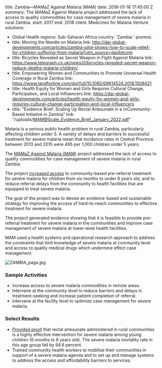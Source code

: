 
title: Zambia—MAMaZ Against Malaria (MAM)
date: 2018-01-16 17:45:00 Z
summary: The MAMaZ Against Malaria project addressed the lack of access to quality
  commodities for case management of severe malaria in rural Zambia.
start: 2017
end: 2018
client: Medicines for Malaria Venture
solutions:
- Global Health
regions: Sub-Saharan Africa
country: 'Zambia '
promos:
- title: Moving the Needle on Malaria
  link: http://dai-global-developments.com/articles/zambia-pilot-shows-how-to-scale-relief-for-children-suffering-from-malaria?utm_source=daidotcom
- title: Bicycles Revealed as Secret Weapon in Fight Against Malaria
  link: https://www.telegraph.co.uk/news/0/bicycles-revealed-secret-weapon-reduce-deaths-malaria-children/
- title: Empowering Women and Communities to Promote Universal Health Coverage in
    Rural Zambia
  link: https://www.tandfonline.com/doi/full/10.1080/09614524.2018.1508421
- title: Health Equity for Women and Girls Requires Cultural Change, Participation,
    and Local Influencers
  link: https://dai-global-developments.com/articles/health-equity-for-women-and-girls-requires-cultural-change-participation-and-local-influencers
- title: "Evidence Brief: Scaling Up Rectal Artesunate in a \nCommunity-Based Initiative
    in Zambia"
  link: "/uploads/MAM@Scale_Evidence_Brief_January_2022.pdf"


Malaria is a serious public health problem in rural Zambia, particularly affecting children under 5. A variety of delays and barriers to successful treatment for severe malaria mean that incidence rates in Central Province between 2013 and 2015 were 495 per 1,000 children under 5 years.

The [MAMaZ Against Malaria (MAM)](https://www.nytimes.com/2018/12/10/health/malaria-children-zambia.html) project addressed the lack of access to quality commodities for case management of severe malaria in rural Zambia.

The project [increased access](http://www.transaid.org/news/josephines-story/) to community-based pre-referral treatment for severe malaria for children from six months to under 6 years old, and to reduce referral delays from the community to health facilities that are equipped to treat severe malaria.

The goal of the project was to devise an evidence-based and sustainable strategy for improving the access of hard-to-reach communities to effective treatment for severe malaria.

The project generated evidence showing that it is feasible to provide pre-referral treatment for severe malaria in the communities and improve case management of severe malaria at lower-level health facilities.

MAM used a health systems and operational research approach to address the constraints that limit knowledge of severe malaria at community level and access to quality medical drugs which undermine effect case management.

![ZAMBIA_page.jpg](/uploads/ZAMBIA_page.jpg)

### Sample Activities

* Increase access to severe malaria commodities in remote areas.
* Intervene at the community level to reduce barriers and delays in treatment-seeking and increase patient completion of referral.
* Intervene at the facility level to optimize case management for severe malaria.

### Select Results

* [Provided proof](http://dai-global-developments.com/articles/zambia-pilot-shows-how-to-scale-relief-for-children-suffering-from-malaria/) that rectal artesunate administered in rural communities is a highly effective intervention for severe malaria among young children (6 months to 6 years old). The severe malaria mortality rate in this age group fell by 94.6 percent.
* Trained community health workers to mobilize their communities in support of a severe malaria agenda and to set up and manage systems to address the access and affordability barriers to services.
